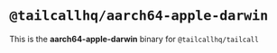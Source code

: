 # `@tailcallhq/aarch64-apple-darwin`

This is the **aarch64-apple-darwin** binary for `@tailcallhq/tailcall`
